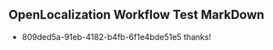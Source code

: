 ## OpenLocalization Workflow Test MarkDown
* 809ded5a-91eb-4182-b4fb-6f1e4bde51e5 
thanks!<!--HONumber=Mar16_HO3-->
